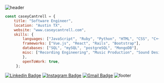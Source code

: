![header](https://capsule-render.vercel.app/api?type=waving&color=0:33C4FF,100:33FFE6&height=160&section=header&text=Casey%20Cantrell&animation=scaleIn&fontSize=40&fontColor=ffffff&fontAlignY=30)
```js
const caseyCantrell = {
    title: "Software Engineer",
    location: "Austin TX",
    website: "www.caseycantrell.com",
    skills: {
        languages: ["JavaScript", "Ruby", "Python", "HTML", "CSS", "C++", "PHP"],
        frameworks: ["Vue.js", "React", "Rails", "Bootstrap"],
        databases: ["SQL", "mySQL", "postgreSQL", "MongoDB"],
        misc: ["Recording Engineering", "Music Production", "Sound Design", "Audio/Video Editing"]
        },
        openToWork: true,
     };
```
[![Linkedin Badge](https://img.shields.io/badge/-Casey_Cantrell-blue?style=for-the-badge&logo=Linkedin&logoColor=white&link=https://www.linkedin.com/in/cantrellcasey)](https://www.linkedin.com/in/cantrellcasey/) [![Instagram Badge](https://img.shields.io/badge/-caseyrells-pink?style=for-the-badge&logo=Instagram&logoColor=white&link=https://www.instagram.com/caseyrells)](https://www.instagram.com/caseyrells) [![Gmail Badge](https://img.shields.io/badge/-cantrellcasey@gmail.com-c14438?style=for-the-badge&logo=Gmail&logoColor=white&link=mailto:cantrellcasey@gmail.com)](mailto:cantrellcasey@gmail.com) 
![footer](https://capsule-render.vercel.app/api?type=waving&color=0:33FFE6,100:33C4FF&height=95&section=footer)
